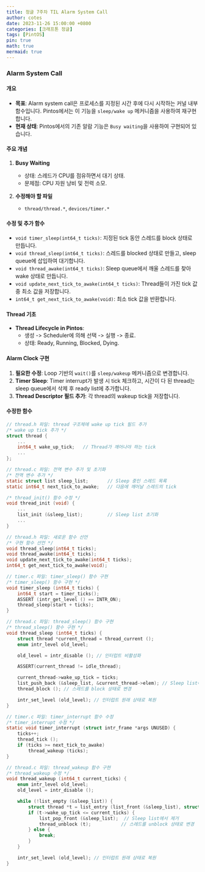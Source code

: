```yaml
---
title: 정글 7주차 TIL Alarm System Call
author: cotes
date: 2023-11-26 15:00:00 +0800
categories: [크래프톤 정글]
tags: [PintOS]
pin: true
math: true
mermaid: true
---
```


### Alarm System Call

#### 개요

- **목표**: Alarm system call은 프로세스를 지정된 시간 후에 다시 시작하는 커널 내부 함수입니다. Pintos에서는 이 기능을 `sleep/wake up` 메커니즘을 사용하여 재구현합니다.
- **현재 상태**: Pintos에서의 기존 알람 기능은 `Busy waiting`을 사용하여 구현되어 있습니다.

#### 주요 개념

1. **Busy Waiting**

   - 상태: 스레드가 CPU를 점유하면서 대기 상태.
   - 문제점: CPU 자원 낭비 및 전력 소모.

2. **수정해야 할 파일**
   - `thread/thread.*`, `devices/timer.*`

#### 수정 및 추가 함수

- `void timer_sleep(int64_t ticks)`: 지정된 tick 동안 스레드를 block 상태로 만듭니다.
- `void thread_sleep(int64_t ticks)`: 스레드를 blocked 상태로 만들고, sleep queue에 삽입하여 대기합니다.
- `void thread_awake(int64_t ticks)`: Sleep queue에서 깨울 스레드를 찾아 wake 상태로 만듭니다.
- `void update_next_tick_to_awake(int64_t ticks)`: Thread들이 가진 tick 값 중 최소 값을 저장합니다.
- `int64_t get_next_tick_to_awake(void)`: 최소 tick 값을 반환합니다.

#### Thread 기초

- **Thread Lifecycle in Pintos**:
  - 생성 -> Scheduler에 의해 선택 -> 실행 -> 종료.
  - 상태: Ready, Running, Blocked, Dying.

#### Alarm Clock 구현

1. **필요한 수정**: Loop 기반의 `wait()`를 `sleep/wakeup` 메커니즘으로 변경합니다.
2. **Timer Sleep**: Timer interrupt가 발생 시 tick 체크하고, 시간이 다 된 thread는 sleep queue에서 삭제 후 ready list에 추가합니다.
3. **Thread Descriptor 필드 추가**: 각 thread의 wakeup tick을 저장합니다.

#### 수정한 함수

```c
// thread.h 파일: thread 구조체에 wake up tick 필드 추가
/* wake up tick 추가 */
struct thread {
    ...
    int64_t wake_up_tick;   // Thread가 깨어나야 하는 tick
    ...
};
```

```c
// thread.c 파일: 전역 변수 추가 및 초기화
/* 전역 변수 추가 */
static struct list sleep_list;       // Sleep 중인 스레드 목록
static int64_t next_tick_to_awake;   // 다음에 깨어날 스레드의 tick

/* thread_init() 함수 수정 */
void thread_init (void) {
    ...
    list_init (&sleep_list);         // Sleep list 초기화
    ...
}
```

```c
// thread.h 파일: 새로운 함수 선언
/* 구현 함수 선언 */
void thread_sleep(int64_t ticks);
void thread_awake(int64_t ticks);
void update_next_tick_to_awake(int64_t ticks);
int64_t get_next_tick_to_awake(void);
```

```c
// timer.c 파일: timer_sleep() 함수 구현
/* timer_sleep() 함수 구현 */
void timer_sleep (int64_t ticks) {
    int64_t start = timer_ticks();
    ASSERT (intr_get_level () == INTR_ON);
    thread_sleep(start + ticks);
}
```

```c
// thread.c 파일: thread_sleep() 함수 구현
/* thread_sleep() 함수 구현 */
void thread_sleep (int64_t ticks) {
    struct thread *current_thread = thread_current ();
    enum intr_level old_level;

    old_level = intr_disable (); // 인터럽트 비활성화

    ASSERT(current_thread != idle_thread);

    current_thread->wake_up_tick = ticks;
    list_push_back (&sleep_list, &current_thread->elem); // Sleep list에 추가
    thread_block (); // 스레드를 block 상태로 변경

    intr_set_level (old_level); // 인터럽트 원래 상태로 복원
}
```

```c
// timer.c 파일: timer_interrupt 함수 수정
/* timer_interrupt 수정 */
static void timer_interrupt (struct intr_frame *args UNUSED) {
    ticks++;
    thread_tick ();
    if (ticks >= next_tick_to_awake)
        thread_wakeup (ticks);
}
```

```c
// thread.c 파일: thread_wakeup 함수 구현
/* thread_wakeup 수정 */
void thread_wakeup (int64_t current_ticks) {
    enum intr_level old_level;
    old_level = intr_disable ();

    while (!list_empty (&sleep_list)) {
        struct thread *t = list_entry (list_front (&sleep_list), struct thread, elem);
        if (t->wake_up_tick <= current_ticks) {
            list_pop_front (&sleep_list);  // Sleep list에서 제거
            thread_unblock (t);           // 스레드를 unblock 상태로 변경
        } else {
            break;
        }
    }

    intr_set_level (old_level); // 인터럽트 원래 상태로 복원
}
```
